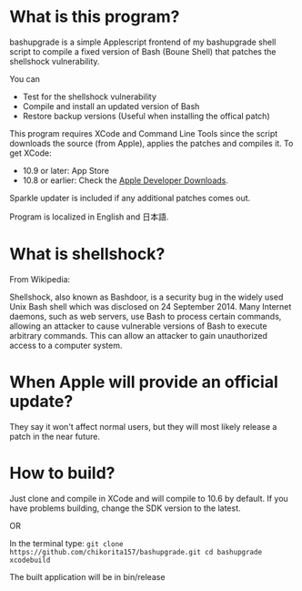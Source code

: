 What is this program?
====
bashupgrade is a simple Applescript frontend of my bashupgrade shell script to compile a fixed version of Bash (Boune Shell) that patches the shellshock vulnerability.

You can
* Test for the shellshock vulnerability
* Compile and install an updated version of Bash
* Restore backup versions (Useful when installing the offical patch)

This program requires XCode and Command Line Tools since the script downloads the source (from Apple), applies the patches and compiles it. To get XCode:
* 10.9 or later: App Store
* 10.8 or earlier: Check the [Apple Developer Downloads].

Sparkle updater is included if any additional patches comes out.

Program is localized in English and 日本語.

What is shellshock?
===
From Wikipedia:

Shellshock, also known as Bashdoor, is a security bug in the widely used Unix Bash shell which was disclosed on 24 September 2014. Many Internet daemons, such as web servers, use Bash to process certain commands, allowing an attacker to cause vulnerable versions of Bash to execute arbitrary commands. This can allow an attacker to gain unauthorized access to a computer system.

When Apple will provide an official update?
===
They say it won't affect normal users, but they will most likely release a patch in the near future.

How to build?
===
Just clone and compile in XCode and will compile to 10.6 by default. If you have problems building, change the SDK version to the latest. 

OR

In the terminal type:
`git clone https://github.com/chikorita157/bashupgrade.git
cd bashupgrade
xcodebuild`

The built application will be in bin/release


[Apple Developer Downloads]: https://developer.apple.com/downloads/